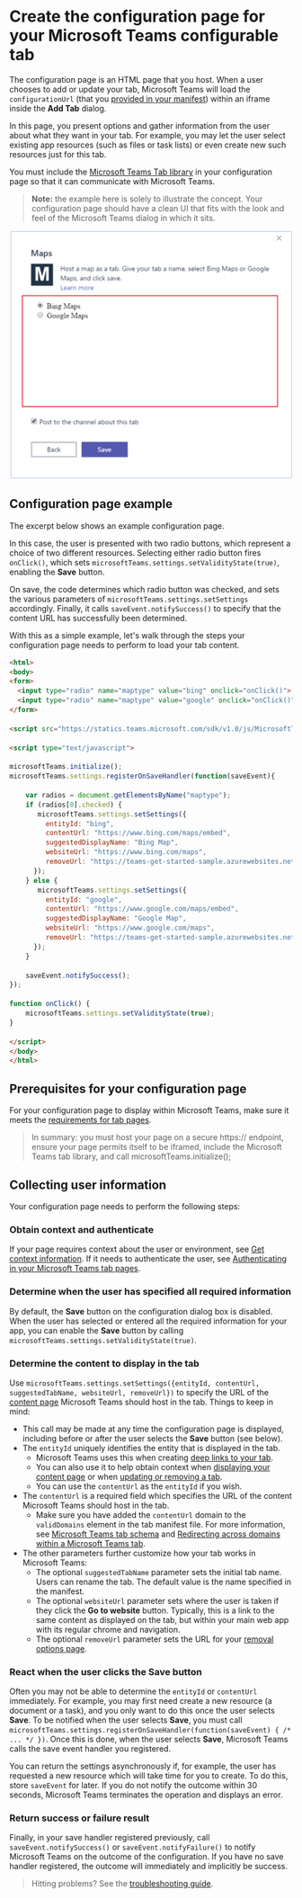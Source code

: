 ﻿# Create the configuration page for your Microsoft Teams configurable tab

The configuration page is an HTML page that you host. When a user chooses to add or update your tab, Microsoft Teams will load the `configurationUrl` (that you [provided in your manifest](createpackage.md)) within an iframe inside the **Add Tab** dialog.

In this page, you present options and gather information from the user about what they want in your tab. For example, you may let the user select existing app resources (such as files or task lists) or even create new such resources just for this tab.

You must include the [Microsoft Teams Tab library](jslibrary.md) in your configuration page so that it can communicate with Microsoft Teams.

>**Note:** the example here is solely to illustrate the concept.  Your configuration page should have a clean UI that fits with the look and feel of the Microsoft Teams dialog in which it sits.

!["Screenshot of the configuration page for a simple example app, giving the user the option of which map type to select."](images/tab_configui.png)

## Configuration page example

The excerpt below shows an example configuration page.

In this case, the user is presented with two radio buttons, which represent a choice of two different resources. Selecting either radio button fires `onClick()`, which sets `microsoftTeams.settings.setValidityState(true)`, enabling the **Save** button.

On save, the code determines which radio button was checked, and sets the various parameters of `microsoftTeams.settings.setSettings` accordingly. Finally, it calls `saveEvent.notifySuccess()` to specify that the content URL has successfully been determined.

With this as a simple example, let's walk through the steps your configuration page needs to perform to load your tab content.

<!-- TODO: fix to use latest sample app --> 

```HTML
<html>
<body>
<form>
  <input type="radio" name="maptype" value="bing" onclick="onClick()"> Bing Maps<br>
  <input type="radio" name="maptype" value="google" onclick="onClick()"> Google Maps
</form> 

<script src="https://statics.teams.microsoft.com/sdk/v1.0/js/MicrosoftTeams.min.js"></script>
 
<script type="text/javascript">  

microsoftTeams.initialize();
microsoftTeams.settings.registerOnSaveHandler(function(saveEvent){

    var radios = document.getElementsByName("maptype");
    if (radios[0].checked) {
       microsoftTeams.settings.setSettings({
         entityId: "bing",
         contentUrl: "https://www.bing.com/maps/embed",
         suggestedDisplayName: "Bing Map",
         websiteUrl: "https://www.bing.com/maps",
         removeUrl: "https://teams-get-started-sample.azurewebsites.net/tabremove.html",
      });
    } else {
       microsoftTeams.settings.setSettings({
         entityId: "google",
         contentUrl: "https://www.google.com/maps/embed",
         suggestedDisplayName: "Google Map",
         websiteUrl: "https://www.google.com/maps",
         removeUrl: "https://teams-get-started-sample.azurewebsites.net/tabremove.html",
      });
    }
    
    saveEvent.notifySuccess();
});

function onClick() {
    microsoftTeams.settings.setValidityState(true);
}

</script>
</body>
</html>
```

## Prerequisites for your configuration page

For your configuration page to display within Microsoft Teams, make sure it meets the [requirements for tab pages](prerequisites.md).

>In summary: you must host your page on a secure https:// endpoint, ensure your page permits itself to be iframed, include the Microsoft Teams tab library, and call microsoftTeams.initialize();

## Collecting user information 

Your configuration page needs to perform the following steps:

### Obtain context and authenticate

If your page requires context about the user or environment, see [Get context information](getusercontext.md). If it needs to authenticate the user, see [Authenticating in your Microsoft Teams tab pages](auth.md).

### Determine when the user has specified all required information
 
By default, the **Save** button on the configuration dialog box is disabled. When the user has selected or entered all the required information for your app, you can enable the **Save** button by calling `microsoftTeams.settings.setValidityState(true)`.

### Determine the content to display in the tab

Use `microsoftTeams.settings.setSettings({entityId, contentUrl, suggestedTabName, websiteUrl, removeUrl})` to specify the URL of the [content page](createcontentpage.md) Microsoft Teams should host in the tab. Things to keep in mind:

* This call may be made at any time the configuration page is displayed, including before or after the user selects the **Save** button (see below).
* The `entityId` uniquely identifies the entity that is displayed in the tab.
  * Microsoft Teams uses this when creating [deep links to your tab](deeplinks.md).
  * You can also use it to help obtain context when [displaying your content page](createcontentpage.md) or when [updating or removing a tab](updateremove.md).
  * You can use the `contentUrl` as the `entityId` if you wish.
* The `contentUrl` is a required field which specifies the URL of the content Microsoft Teams should host in the tab.
  * Make sure you have added the `contentUrl` domain to the `validDomains` element in the tab manifest file. For more information, see [Microsoft Teams tab schema](schema.md) and [Redirecting across domains within a Microsoft Teams tab](crossdomain.md).
*  The other parameters further customize how your tab works in Microsoft Teams:
	* The optional `suggestedTabName` parameter sets the initial tab name. Users can rename the tab. The default value is the name specified in the manifest.
	* The optional `websiteUrl` parameter sets where the user is taken if they click the **Go to website** button. Typically, this is a link to the same content as displayed on the tab, but within your main web app with its regular chrome and navigation.
	* The optional `removeUrl` parameter sets the URL for your [removal options page](updateremove.md#removing-a-tab).

### React when the user clicks the Save button

Often you may not be able to determine the `entityId` or `contentUrl` immediately.  For example, you may first need create a new resource (a document or a task), and you only want to do this once the user selects **Save**. To be notified when the user selects **Save**, you must call
`microsoftTeams.settings.registerOnSaveHandler(function(saveEvent) { /* ... */ })`. Once this is done, when the user selects **Save**, Microsoft Teams calls the save event handler you registered.

You can return the settings asynchronously if, for example, the user has requested a new resource which will take time for you to create. To do this, store `saveEvent` for later. If you do not notify the outcome within 30 seconds, Microsoft Teams terminates the operation and displays an error.

### Return success or failure result

Finally, in your save handler registered previously, call `saveEvent.notifySuccess()` or `saveEvent.notifyFailure()` to notify Microsoft Teams on the outcome of the configuration. If you have no save handler registered, the outcome will immediately and implicitly be success.

> Hitting problems?  See the [troubleshooting guide](troubleshooting.md).
